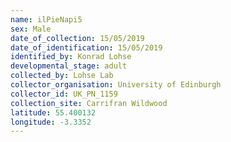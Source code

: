 ```yaml
---
name: ilPieNapi5
sex: Male
date_of_collection: 15/05/2019
date_of_identification: 15/05/2019
identified_by: Konrad Lohse
developmental_stage: adult
collected_by: Lohse Lab
collector_organisation: University of Edinburgh
collector_id: UK_PN_1159
collection_site: Carrifran Wildwood
latitude: 55.400132
longitude: -3.3352
---
```

